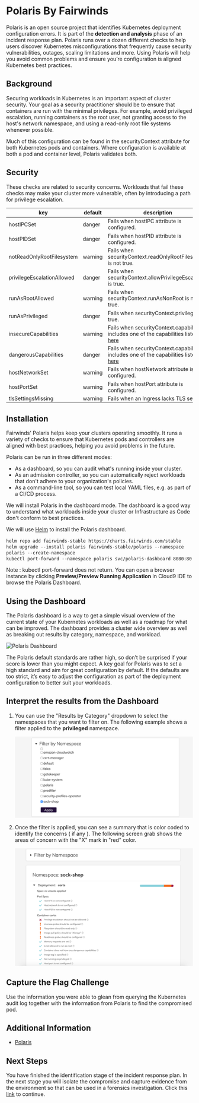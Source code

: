 # Polaris By Fairwinds
Polaris is an open source project that identifies Kubernetes deployment configuration errors. It is part of the **detection and analysis** phase of an incident response plan. Polaris runs over a dozen different checks to help users discover Kubernetes misconfigurations that frequently cause security vulnerabilities, outages, scaling limitations and more. Using Polaris will help you avoid common problems and ensure you’re configuration is aligned Kubernetes best practices.

## Background
Securing workloads in Kubernetes is an important aspect of cluster security. Your goal as a security practitioner should be to ensure that containers are run with the minimal privileges. For example, avoid privileged escalation, running containers as the root user, not granting access to the host's network namespace, and using a read-only root file systems whenever possible.

Much of this configuration can be found in the securityContext attribute for both Kubernetes pods and containers. Where configuration is available at both a pod and container level, Polaris validates both.

## Security
These checks are related to security concerns. Workloads that fail these checks may make your cluster more vulnerable, often by introducing a path for privilege escalation.

|              key              | default |                     description                     |
|-------------------------------|---------|-----------------------------------------------------|
|          hostIPCSet           | danger  | Fails when hostIPC attribute is configured.         
|          hostPIDSet           | danger  | Fails when hostPID attribute is configured.         
|   notReadOnlyRootFilesystem   | warning | Fails when securityContext.readOnlyRootFilesystem is not true.
| privilegeEscalationAllowed    | danger  | Fails when securityContext.allowPrivilegeEscalation is true.
|      runAsRootAllowed         | warning | Fails when securityContext.runAsNonRoot is not true.
|      runAsPrivileged          | danger  | Fails when securityContext.privileged is true.
|    insecureCapabilities       | warning | Fails when securityContext.capabilities includes one of the capabilities listed [here](https://github.com/FairwindsOps/polaris/blob/master/checks/insecureCapabilities.yaml)  |
|    dangerousCapabilities      | danger  | Fails when securityContext.capabilities includes one of the capabilities listed [here](https://github.com/FairwindsOps/polaris/blob/master/checks/dangerousCapabilities.yaml) |
|     hostNetworkSet            | warning | Fails when hostNetwork attribute is configured.
|      hostPortSet              | warning | Fails when hostPort attribute is configured.
|    tlsSettingsMissing         | warning | Fails when an Ingress lacks TLS settings.

## Installation
Fairwinds' Polaris helps keep your clusters operating smoothly. It runs a variety of checks to ensure that Kubernetes pods and controllers are aligned with best practices, helping you avoid problems in the future.

Polaris can be run in three different modes:

* As a dashboard, so you can audit what's running inside your cluster.
* As an admission controller, so you can automatically reject workloads that don't adhere to your organization's policies.
* As a command-line tool, so you can test local YAML files, e.g. as part of a CI/CD process.

We will install Polaris in the dashboard mode. The dashboard is a good way to understand what workloads inside your cluster or Infrastructure as Code don't conform to best practices.

We will use [Helm](https://helm.sh/) to install the Polaris dashboard.

```
helm repo add fairwinds-stable https://charts.fairwinds.com/stable
helm upgrade --install polaris fairwinds-stable/polaris --namespace polaris --create-namespace
kubectl port-forward --namespace polaris svc/polaris-dashboard 8080:80
```

Note : kubectl port-forward does not return. You can open a browser instance by clicking **Preview/Preview Running Application** in Cloud9 IDE  to browse the Polaris Dashboard.

## Using the Dashboard
The Polaris dashboard is a way to get a simple visual overview of the current state of your Kubernetes workloads as well as a roadmap for what can be improved. The dashboard provides a cluster wide overview as well as breaking out results by category, namespace, and workload.

 ![Polaris Dashboard](./images/Polaris-dashboard-1.png)
 
The Polaris default standards are rather high, so don’t be surprised if your score is lower than you might expect. A key goal for Polaris was to set a high standard and aim for great configuration by default. If the defaults are too strict, it’s easy to adjust the configuration as part of the deployment configuration to better suit your workloads.

## Interpret the results from the Dashboard
1. You can use the "Results by Category" dropdown to select the namespaces that you want to filter on.  The following example shows a filter applied to the **privileged** namespace.

    ![Polaris Dashboard - Filter](./images/Fairwinds_Polaris_Filter.png)

2. Once the filter is applied, you can see a summary that is color coded to identify the concerns ( if any ). The following screen grab shows the areas of concern with the "X" mark in "red" color.

    ![Polaris Dashboard](./images/Fairwinds_Polaris_Cart.png)

## Capture the Flag Challenge
Use the information you were able to glean from querying the Kubernetes audit log together with the information from Polaris to find the compromised pod. 

## Additional Information
- [Polaris](https://polaris.docs.fairwinds.com/)

## Next Steps
You have finished the identification stage of the incident response plan. In the next stage you will isolate the compromise and capture evidence from the environment so that can be used in a forensics investigation. Click this [link](https://github.com/aws-samples/eks-security-compromised-cluster-remediation/tree/main/Containment/forensics) to continue. 
